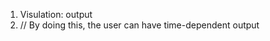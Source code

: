 1. Visulation: output
2. <ParameterList name="visualization">
    <Parameter name="visualize on 3D mesh" type="bool" value="true" />
    <ParameterList name="domain">
      <Parameter name="file name base" type="string" value="sub_long" />
      <Parameter name="times start period stop 0" type="Array(double)" value="{0.0,216000.0,-1.0}" />
      <Parameter name="times start period stop 1" type="Array(double)" value="{0.0,21600.0,216000.0}" />
      <Parameter name="times start period stop 2" type="Array(double)" value="{0.0,1080.0,21600.0}" />   // By doing this, the user can have time-dependent output
    </ParameterList>
    <ParameterList name="surface">
      <Parameter name="file name base" type="string" value="sur_long" />
      <Parameter name="times start period stop 0" type="Array(double)" value="{0.0,216000.0,-1.0}" />
      <Parameter name="times start period stop 1" type="Array(double)" value="{0.0,21600.0,216000.0}" />
      <Parameter name="times start period stop 2" type="Array(double)" value="{0.0,1080.0,21600.0}" />
    </ParameterList>
  </ParameterList>
  
  
